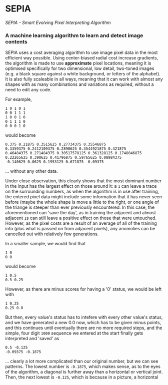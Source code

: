 # SEPIA
_SEPIA - Smart Evolving Pixel Interpreting Algorithm_

### A machine learning algorithm to learn and detect image contents

SEPIA uses a cost averaging algorithm to use image pixel data in the most efficient way possible. Using center-biased radial cost increase gradients, the algorithm is made to use **approximate** pixel locations, meaning it is optimised specifically for two dimensional, low detail, two-toned images (e.g. a black square against a white background, or letters of the alphabet). It is also fully scaleable in all ways, meaning that it can work with almost any shapes with as many combinations and variations as required, without a need to edit any code.

For example,

```
1 0 1 0 1
0 0 1 1 1
1 0 0 1 0
0 1 1 1 0
0 0 0 1 0
```

would become

```
0.375 0.21875 0.3515625 0.27734375 0.35546875
0.3359375 0.2412109375 0.2890625 0.3544921875 0.421875
0.46484375 0.271484375 0.30517578125 0.361328125 0.1748046875
0.22265625 0.390625 0.41796875 0.59765625 0.08984375
-0.140625 0.0625 0.1953125 0.671875 -0.09375
```

... without any other data.

Under close observation, this clearly shows that the most dominant number in the input has the largest effect on those around it: a `1` can leave a trace on the surrounding numbers, as when the algorithm is in use after training, the entered pixel data might include some information that it has never seen before (maybe the whole shape is move a little to the right, or one angle of the triange is steeper than ever previously encountered. In this case, the aforementioned can 'save the day', as in training the adjacent and almost adjacent `1`s can still leave a positive effect on those that were untouched. However, as the pixel costs are a result of an average of all of the training info (plus what is passed on from adjacent pixels), any anomolies can be cancelled out with relatively few generations.

In a smaller sample, we would find that
```
1 0
0 0
```
would become
```
1 0.5
0.5 0.25
```

However, as there are minus scores for having a '0' status, we would be left with
```
1 0.25
0.25 0.0
```

But then, every value's status has to intefere with every other value's status, and we have generated a new 0.0 now, which has to be given minus points, and this continues until eventually there are no more required steps, and the simple, four digit `1000` sequence we entered at the start finally gets interpreted and 'saved' as 
```
0.5 -0.125 
-0.09375 -0.1875
```
... clearly a lot more complicated than our original number, but we can see patterns. The lowest number is `-0.1875`, which makes sense, as to the eyes of the algorithm, a diagonal is further away than a horizontal or vertical joint. Then, the next lowest is `-0.125`, which is because in a picture, a horizontal
